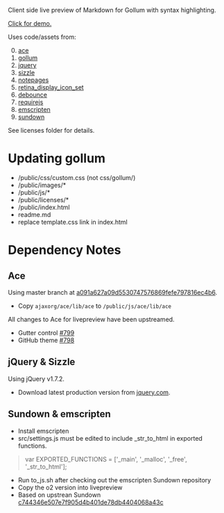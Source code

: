 Client side live preview of Markdown for Gollum with syntax highlighting.

[Click for demo.](http://bootstraponline.github.com/livepreview/public)

Uses code/assets from:

0. [ace](https://github.com/ajaxorg/ace)
0. [gollum](https://github.com/github/gollum)
0. [jquery](https://github.com/jquery/jquery)
0. [sizzle](https://github.com/jquery/sizzle)
0. [notepages](https://github.com/fivesixty/notepages)
0. [retina_display_icon_set](http://blog.twg.ca/2010/11/retina-display-icon-set/)
0. [debounce](https://github.com/cowboy/jquery-throttle-debounce)
0. [requirejs](https://github.com/jrburke/requirejs)
0. [emscripten](https://github.com/kripken/emscripten)
0. [sundown](https://github.com/bootstraponline/sundown)

See licenses folder for details.

# Updating gollum

 - /public/css/custom.css (not css/gollum/)
 - /public/images/*
 - /public/js/*
 - /public/licenses/*
 - /public/index.html
 - readme.md
 - replace template.css link in index.html

# Dependency Notes

## Ace
Using master branch at [a091a627a09d5530747576869fefe797816ec4b6](https://github.com/ajaxorg/ace/commit/a091a627a09d5530747576869fefe797816ec4b6).

- Copy `ajaxorg/ace/lib/ace` to `/public/js/ace/lib/ace`

All changes to Ace for livepreview have been upstreamed.
- Gutter control [#799](https://github.com/ajaxorg/ace/pull/799)
- GitHub theme [#798](https://github.com/ajaxorg/ace/pull/798)

## jQuery & Sizzle
Using jQuery v1.7.2.

- Download latest production version from [jquery.com](http://www.jquery.com).

## Sundown & emscripten

- Install emscripten
- src/settings.js must be edited to include _str_to_html in exported functions.
> var EXPORTED_FUNCTIONS = ['_main', '_malloc', '_free', '_str_to_html'];
- Run to_js.sh after checking out the emscripten Sundown repository
- Copy the o2 version into livepreview
- Based on upstrean Sundown [c744346e507e7f905d4b401de78db4404068a43c](https://github.com/tanoku/sundown/commit/c744346e507e7f905d4b401de78db4404068a43c)
